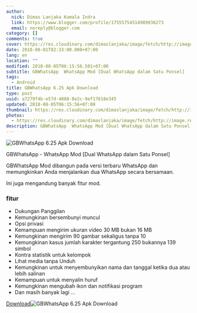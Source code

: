 ```yaml
---
author:
  nick: Dimas Lanjaka Kumala Indra
  link: https://www.blogger.com/profile/17555754514989936273
  email: noreply@blogger.com
category: []
comments: true
cover: https://res.cloudinary.com/dimaslanjaka/image/fetch/http://image.rexdl.com/android/app/GBWhatsApp.jpg
date: 2018-08-01T02:33:00.000+07:00
lang: en
location: ""
modified: 2018-08-05T06:15:56.501+07:00
subtitle: GBWhatsApp  WhatsApp Mod [Dual WhatsApp dalam Satu Ponsel]
tags:
  - Android
title: GBWhatsApp 6.25 Apk Download
type: post
uuid: a7279f4b-e57d-4888-8e2c-9ef17618e345
updated: 2018-08-05T06:15:56+07:00
thumbnail: https://res.cloudinary.com/dimaslanjaka/image/fetch/http://image.rexdl.com/android/app/GBWhatsApp.jpg
photos:
  - https://res.cloudinary.com/dimaslanjaka/image/fetch/http://image.rexdl.com/android/app/GBWhatsApp.jpg
description: GBWhatsApp  WhatsApp Mod [Dual WhatsApp dalam Satu Ponsel]
---
```


<img src="https://res.cloudinary.com/dimaslanjaka/image/fetch/http://image.rexdl.com/android/app/GBWhatsApp.jpg" title="GBWhatsApp 6.25 Apk Download" alt="GBWhatsApp 6.25 Apk Download"> <p>    GBWhatsApp - WhatsApp Mod [Dual WhatsApp dalam Satu Ponsel] </p><p>    GBWhatsApp Mod dibangun pada versi terbaru WhatsApp dan memungkinkan Anda     menjalankan dua WhatsApp secara bersamaan. </p><p>    Ini juga mengandung banyak fitur mod. </p><h3>    fitur </h3><ul>    <li>        Dukungan Panggilan     </li>    <li>        Kemungkinan bersembunyi muncul     </li>    <li>        Opsi privasi     </li>    <li>        Kemampuan mengirim ukuran video 30 MB bukan 16 MB     </li>    <li>        Kemungkinan mengirim 90 gambar sekaligus tanpa 10     </li>    <li>        Kemungkinan kasus jumlah karakter tergantung 250 bukannya 139 simbol     </li>    <li>        Kontra statistik untuk kelompok     </li>    <li>        Lihat media tanpa Unduh     </li>    <li>        Kemungkinan untuk menyembunyikan nama dan tanggal ketika dua atau lebih         salinan     </li>    <li>        Kemampuan untuk menyalin huruf     </li>    <li>        Kemungkinan mengubah ikon dan notifikasi program     </li>    <li>        Dan masih banyak lagi …     </li></ul><a href="https://latestmodapks.com/uploads/GBWAv6.40-2.18.122(latestmodapks.com).apk" rel="noopener noreferer nofollow">Download</a><img src="https://res.cloudinary.com/dimaslanjaka/image/fetch/http://image.rexdl.com/android/app/GBWhatsApp-Apk.jpg" title="GBWhatsApp 6.25 Apk Download" alt="GBWhatsApp 6.25 Apk Download">